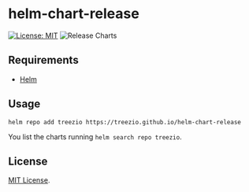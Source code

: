 # helm-chart-release

[![License: MIT](https://img.shields.io/badge/License-MIT-yellow.svg)](https://opensource.org/licenses/MIT) ![Release Charts](https://github.com/treezio/helm-chart-release/workflows/Release%20Charts/badge.svg?branch=main)

## Requirements

- [Helm](https://helm.sh)

## Usage

```console
helm repo add treezio https://treezio.github.io/helm-chart-release
```

You list the charts running `helm search repo treezio`.

## License

[MIT License](https://github.com/treezio/helm-chart-release/blob/master/LICENSE).